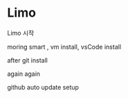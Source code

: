 # Limo
Limo 시작

moring
smart , vm install, vsCode install

after
git install


again again

github auto update setup


